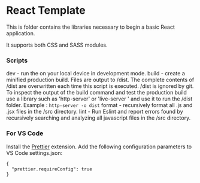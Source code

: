 # React Template

This is folder contains the libraries necessary to begin a basic React application.

It supports both CSS and SASS modules.

### Scripts

dev - run the on your local device in development mode.
build - create a minified production build. Files are output to /dist. The complete contents of /dist are overwritten each time this script is executed. /dist is ignored by git. To inspect the output of the build command and test the production build use a library such as 'http-server' or 'live-server ' and use it to run the /dist folder. Example : `http-server -o dist`
format - recursively format all .js and .jsx files in the /src directory.
lint - Run Eslint and report errors found by recursively searching and analyzing all javascript files in the /src directory.

### For VS Code

Install the [Prettier](https://marketplace.visualstudio.com/items?itemName=esbenp.prettier-vscode) extension. Add the following configuration parameters to VS Code settings.json:

```
{
  "prettier.requireConfig": true
}
```
